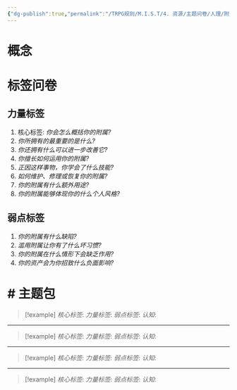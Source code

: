 ```yaml
---
{"dg-publish":true,"permalink":"/TRPG规则/M.I.S.T/4. 资源/主题问卷/人理/附属/"}
---
```


# 概念

# 标签问卷
## 力量标签
1. 核心标签: *你会怎么概括你的附属?*
2. *你所拥有的最重要的是什么?*
3. *你还拥有什么可以进一步改善它?*
4. *你擅长如何运用你的附属?*
5. *正因这样事物，你学会了什么技能?*
6. *如何维护、修理或恢复你的附属?*
7. *你的附属有什么额外用途?*
8. *你的附属能够体现你的什么个人风格?*
## 弱点标签
1. *你的附属有什么缺陷?*
2. *滥用附属让你有了什么坏习惯?*
3. *你的附属在什么情形下会缺乏作用?*
4. *你的资产会为你招致什么负面影响?*

# # 主题包
>[!example] *核心标签*: 
 > *力量标签*: 
 > *弱点标签*: 
  > *认知*: 
  
  ---
  >[!example] *核心标签*: 
 > *力量标签*: 
 > *弱点标签*: 
  > *认知*: 
  
  ---
  >[!example] *核心标签*: 
 > *力量标签*: 
 > *弱点标签*: 
  > *认知*: 
  
  ---
  >[!example] *核心标签*: 
 > *力量标签*: 
 > *弱点标签*: 
  > *认知*: 